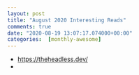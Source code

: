 ```yaml
---
layout: post
title: "August 2020 Interesting Reads"
comments: true
date: "2020-08-19 13:07:17.074000+00:00"
categories:  [monthly-awesome]
---
```





* https://theheadless.dev/
* 